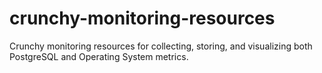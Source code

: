 # crunchy-monitoring-resources
Crunchy monitoring resources for collecting, storing, and visualizing both PostgreSQL and Operating System metrics.
